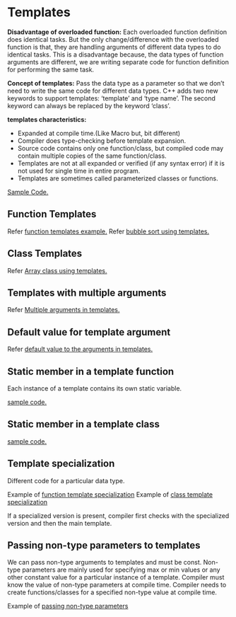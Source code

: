 # Templates

__Disadvantage of overloaded function:__ Each overloaded function definition does identical tasks. But the only change/difference with the overloaded function is that, they are handling arguments of different data types to do identical tasks. This is a disadvantage because, the data types of function arguments are different, we are writing separate code for function definition for performing the same task.

__Concept of templates:__ Pass the data type as a parameter so that we don’t need to write the same code for different data types. C++ adds two new keywords to support templates: ‘template’ and ‘type name’. The second keyword can always be replaced by the keyword ‘class’.

__templates characteristics:__

- Expanded at compile time.(Like Macro but, bit different)
- Compiler does type-checking before template expansion.
- Source code contains only one function/class, but compiled code may contain multiple copies of the same function/class.
- Templates are not at all expanded or verified (if any syntax error) if it is not used for single time in entire program.
- Templates are sometimes called parameterized classes or functions.

[Sample Code.](../templates.cpp)

## Function Templates

Refer [function templates example.](../function_templates.cpp)
Refer [bubble sort using templates.](../bubble_sort_templates.cpp)

## Class Templates

Refer [Array class using templates.](../array_class_templates.cpp)

## Templates with multiple arguments

Refer [Multiple arguments in templates.](../multiple_arguments_templates.cpp)

## Default value for template argument

Refer [default value to the arguments in templates.](../default_value_template_argumets.cpp)

## Static member in a template function

Each instance of a template contains its own static variable.

[sample code.](../static_member_function_templates.cpp)

## Static member in a template class

[sample code.](../static_member_class_templates.cpp)

## Template specialization

Different code for a particular data type.

Example of [function template specialization](../function_template_specialization.cpp)
Example of [class template specialization](../class_template_specilization.cpp)

If a specialized version is present, compiler first checks with the specialized version and then the main template.

## Passing non-type parameters to templates

We can pass non-type arguments to templates and must be const. Non-type parameters are mainly used for specifying max or min values or any other constant value for a particular instance of a template. Compiler must know the value of non-type parameters at compile time. Compiler needs to create functions/classes for a specified non-type value at compile time.

Example of [passing non-type parameters](../non_type_parameters_template.cpp)

